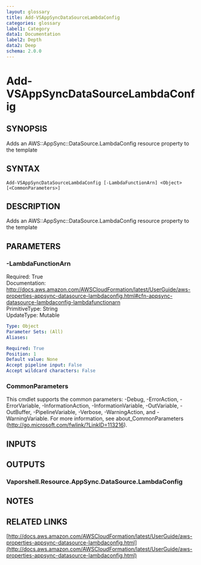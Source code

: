 ```yaml
---
layout: glossary
title: Add-VSAppSyncDataSourceLambdaConfig
categories: glossary
label1: Category
data1: Documentation
label2: Depth
data2: Deep
schema: 2.0.0
---
```


# Add-VSAppSyncDataSourceLambdaConfig

## SYNOPSIS
Adds an AWS::AppSync::DataSource.LambdaConfig resource property to the template

## SYNTAX

```
Add-VSAppSyncDataSourceLambdaConfig [-LambdaFunctionArn] <Object> [<CommonParameters>]
```

## DESCRIPTION
Adds an AWS::AppSync::DataSource.LambdaConfig resource property to the template

## PARAMETERS

### -LambdaFunctionArn
Required: True    
Documentation: http://docs.aws.amazon.com/AWSCloudFormation/latest/UserGuide/aws-properties-appsync-datasource-lambdaconfig.html#cfn-appsync-datasource-lambdaconfig-lambdafunctionarn    
PrimitiveType: String    
UpdateType: Mutable

```yaml
Type: Object
Parameter Sets: (All)
Aliases:

Required: True
Position: 1
Default value: None
Accept pipeline input: False
Accept wildcard characters: False
```

### CommonParameters
This cmdlet supports the common parameters: -Debug, -ErrorAction, -ErrorVariable, -InformationAction, -InformationVariable, -OutVariable, -OutBuffer, -PipelineVariable, -Verbose, -WarningAction, and -WarningVariable.
For more information, see about_CommonParameters (http://go.microsoft.com/fwlink/?LinkID=113216).

## INPUTS

## OUTPUTS

### Vaporshell.Resource.AppSync.DataSource.LambdaConfig

## NOTES

## RELATED LINKS

[http://docs.aws.amazon.com/AWSCloudFormation/latest/UserGuide/aws-properties-appsync-datasource-lambdaconfig.html](http://docs.aws.amazon.com/AWSCloudFormation/latest/UserGuide/aws-properties-appsync-datasource-lambdaconfig.html)

